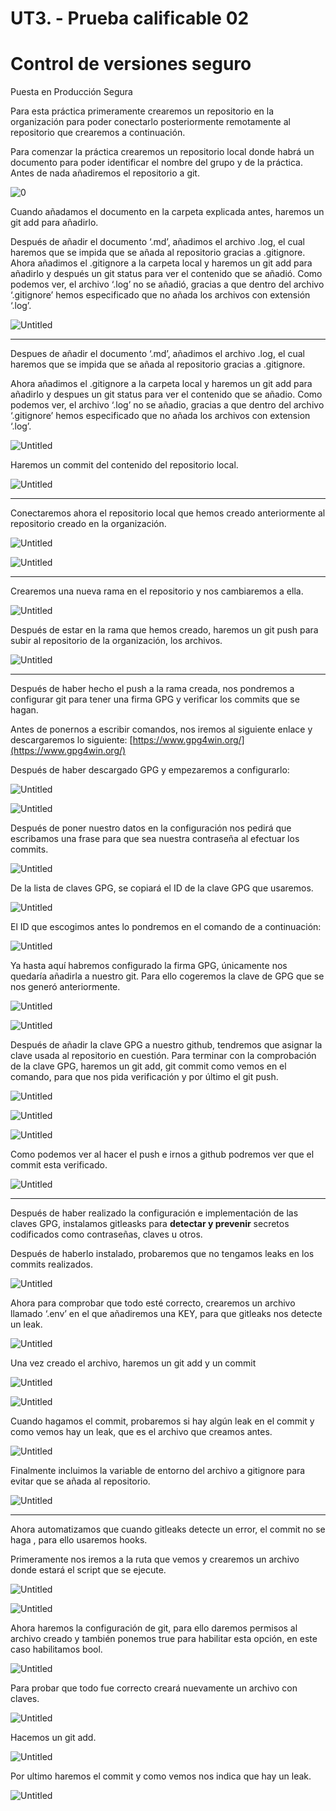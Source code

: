 # UT3. - Prueba calificable 02

# **Control de versiones seguro**

Puesta en Producción Segura

Para esta práctica primeramente crearemos un repositorio en la organización para poder conectarlo posteriormente remotamente al repositorio que crearemos a continuación.

Para comenzar la práctica crearemos un repositorio local donde habrá un documento para poder identificar el nombre del grupo y de la práctica. Antes de nada añadiremos el repositorio a git.

 ![0](https://github.com/DanielSaGo/PPS/blob/main/UT3-PC02/img-UT3-PC02/Untitled.png)

Cuando añadamos el documento en la carpeta explicada antes, haremos un git add para añadirlo.

Después de añadir el documento ‘.md’, añadimos el archivo .log, el cual haremos que se impida que se añada al repositorio gracias a .gitignore.
Ahora añadimos el .gitignore a la carpeta local y haremos un git add para añadirlo y después un git status para ver el contenido que se añadió. Como podemos ver, el archivo ‘.log’ no se añadió, gracias a que dentro del archivo ‘.gitignore’ hemos especificado que no añada los archivos con extensión ‘.log’.

![Untitled](https://github.com/DanielSaGo/PPS/blob/main/UT3-PC02/img-UT3-PC02/Untitled%201.png)

---

Despues de añadir el documento ‘.md’, añadimos el archivo .log, el cual haremos que se impida que se añada al repositorio gracias a .gitignore.

Ahora añadimos el .gitignore a la carpeta local y haremos un git add para añadirlo y despues un git status para ver el contenido que se añadio. Como podemos ver, el archivo ‘.log’ no se añadio, gracias a que dentro del archivo ‘.gitignore’ hemos especificado que no añada los archivos con extension ‘.log’.

![Untitled](https://github.com/DanielSaGo/PPS/blob/main/UT3-PC02/img-UT3-PC02/Untitled%202.png)

Haremos un commit del contenido del repositorio local.

![Untitled](https://github.com/DanielSaGo/PPS/blob/main/UT3-PC02/img-UT3-PC02/Untitled%203.png)

---

Conectaremos ahora el repositorio local que hemos creado anteriormente al repositorio creado en la organización.

![Untitled](https://github.com/DanielSaGo/PPS/blob/main/UT3-PC02/img-UT3-PC02/Untitled%204.png)

![Untitled](https://github.com/DanielSaGo/PPS/blob/main/UT3-PC02/img-UT3-PC02/Untitled%205.png)

---

Crearemos una nueva rama en el repositorio y nos cambiaremos a ella.

![Untitled](https://github.com/DanielSaGo/PPS/blob/main/UT3-PC02/img-UT3-PC02/Untitled%206.png)

Después de estar en la rama que hemos creado, haremos un git push para subir al repositorio de la organización, los archivos.

![Untitled](https://github.com/DanielSaGo/PPS/blob/main/UT3-PC02/img-UT3-PC02/Untitled%207.png)

---

Después de haber hecho el push a la rama creada, nos pondremos a configurar git para tener una firma GPG y verificar los commits que se hagan.

Antes de ponernos a escribir comandos, nos iremos al siguiente enlace y descargaremos lo siguiente: [https://www.gpg4win.org/](https://www.gpg4win.org/)

Después de haber descargado GPG y empezaremos a configurarlo:

![Untitled](https://github.com/DanielSaGo/PPS/blob/main/UT3-PC02/img-UT3-PC02/Untitled%208.png)

![Untitled](https://github.com/DanielSaGo/PPS/blob/main/UT3-PC02/img-UT3-PC02/Untitled%209.png)

Después de poner nuestro datos en la configuración nos pedirá que escribamos una frase para que sea nuestra contraseña al efectuar los commits.

![Untitled](https://github.com/DanielSaGo/PPS/blob/main/UT3-PC02/img-UT3-PC02/Untitled%2010.png)

De la lista de claves GPG, se copiará el ID de la clave GPG que usaremos.

![Untitled](https://github.com/DanielSaGo/PPS/blob/main/UT3-PC02/img-UT3-PC02/Untitled%2011.png)

El ID que escogimos antes lo pondremos en el comando de a continuación:

![Untitled](https://github.com/DanielSaGo/PPS/blob/main/UT3-PC02/img-UT3-PC02/Untitled%2012.png)

Ya hasta aquí habremos configurado la firma GPG, únicamente nos quedaría añadirla a nuestro git. Para ello cogeremos la clave de GPG que se nos generó anteriormente.

![Untitled](https://github.com/DanielSaGo/PPS/blob/main/UT3-PC02/img-UT3-PC02/Untitled%2013.png)

![Untitled](https://github.com/DanielSaGo/PPS/blob/main/UT3-PC02/img-UT3-PC02/Untitled%2014.png)

Después de añadir la clave GPG a nuestro github, tendremos que asignar la clave usada al repositorio en cuestión. Para terminar con la comprobación de la clave GPG, haremos un git add, git commit como vemos en el comando, para que nos pida verificación y por último el git push.

![Untitled](https://github.com/DanielSaGo/PPS/blob/main/UT3-PC02/img-UT3-PC02/Untitled%2015.png)

![Untitled](https://github.com/DanielSaGo/PPS/blob/main/UT3-PC02/img-UT3-PC02/Untitled%2016.png)

![Untitled](https://github.com/DanielSaGo/PPS/blob/main/UT3-PC02/img-UT3-PC02/Untitled%2017.png)

Como podemos ver al hacer el push e irnos a github podremos ver que el commit esta verificado.

![Untitled](https://github.com/DanielSaGo/PPS/blob/main/UT3-PC02/img-UT3-PC02/Untitled%2018.png)

---

Después de haber realizado la configuración e implementación de las claves GPG, instalamos gitleasks para **detectar y prevenir** secretos codificados como contraseñas, claves u otros.

Después de haberlo instalado, probaremos que no tengamos leaks en los commits realizados.

![Untitled](https://github.com/DanielSaGo/PPS/blob/main/UT3-PC02/img-UT3-PC02/Untitled%2019.png)

Ahora para comprobar que todo esté correcto, crearemos un archivo llamado ‘.env’ en el que añadiremos una KEY, para que gitleaks nos detecte un leak.

![Untitled](https://github.com/DanielSaGo/PPS/blob/main/UT3-PC02/img-UT3-PC02/Untitled%2020.png)

Una vez creado el archivo, haremos un git add y un commit

![Untitled](https://github.com/DanielSaGo/PPS/blob/main/UT3-PC02/img-UT3-PC02/Untitled%2021.png)

![Untitled](https://github.com/DanielSaGo/PPS/blob/main/UT3-PC02/img-UT3-PC02/Untitled%2022.png)

Cuando hagamos el commit, probaremos si hay algún leak en el commit y como vemos hay un leak, que es el archivo que creamos antes.

![Untitled](https://github.com/DanielSaGo/PPS/blob/main/UT3-PC02/img-UT3-PC02/Untitled%2023.png)

Finalmente incluimos la variable de entorno del archivo a gitignore para evitar que se añada al repositorio.

![Untitled](https://github.com/DanielSaGo/PPS/blob/main/UT3-PC02/img-UT3-PC02/Untitled%2024.png)

---

Ahora automatizamos que cuando gitleaks detecte un error, el commit no se haga , para ello usaremos hooks.

Primeramente nos iremos a la ruta que vemos y crearemos un archivo donde estará el script que se ejecute.

![Untitled](https://github.com/DanielSaGo/PPS/blob/main/UT3-PC02/img-UT3-PC02/Untitled%2025.png)

![Untitled](https://github.com/DanielSaGo/PPS/blob/main/UT3-PC02/img-UT3-PC02/Untitled%2026.png)

Ahora haremos la configuración de git, para ello daremos permisos al archivo creado y también ponemos true para habilitar esta opción, en este caso habilitamos bool.

![Untitled](https://github.com/DanielSaGo/PPS/blob/main/UT3-PC02/img-UT3-PC02/Untitled%2027.png)

Para probar que todo fue correcto creará nuevamente un archivo con claves.

![Untitled](https://github.com/DanielSaGo/PPS/blob/main/UT3-PC02/img-UT3-PC02/Untitled%2028.png)

Hacemos un git add.

![Untitled](https://github.com/DanielSaGo/PPS/blob/main/UT3-PC02/img-UT3-PC02/Untitled%2029.png)

Por ultimo haremos el commit y como vemos nos indica que hay un leak.

![Untitled](https://github.com/DanielSaGo/PPS/blob/main/UT3-PC02/img-UT3-PC02/Untitled%2030.png)

